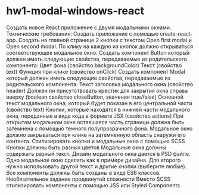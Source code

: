 # hw1-modal-windows-react
Создать новое React приложение с двумя модальными окнами.  Технические требования:  Создать приложение с помощью create-react-app. Создать на главной странице 2 кнопки с текстом Open first modal и Open second modal. По клику на каждую из кнопок должно открываться соответствующее модальное окно. Создать компонент Button который должен иметь следующие свойства, передаваемые из родительского компонента:  Цвет фона (свойство backgroundColor) Текст (свойство text) Функция при клике (свойство onClick)   Создать компонент Modal который должен иметь следующие свойства, передаваемые из родительского компонента:  Текст заголовка модального окна (свойство header) Должен ли присутствовать крестик для закрытия окна справа вверху (boolean свойство closeButton, значения true/false) Основной текст модального окна, который будет показан в его центральной части (свойство text) Кнопки, которые находятся в нижней части модального окна, переданные в виде кода в формате JSX (свойство actions)   При открытом модальном окне оставшаяся часть страницы должна быть затемнена с помощью темного полупрозрачного фона. Модальное окно должно закрываться при клике на затемненную область снаружи его контента. Стилизировать кнопки и модальные окна с помощью SCSS Кнопки должны быть разных цветов Модальные окна должны содержать разный текст. Дизайн модального окна дается в PSD файле. Одно модальное окно сделать как в примере дизайна. Для второго нужно использовать другой текст и другие кнопки (выберите любые). Все компоненты должны быть созданы в виде ES6 классов.   Необязательное задание продвинутой сложности  Вместо SCSS стилизировать компоненты с помощью JSS или Styled Components

